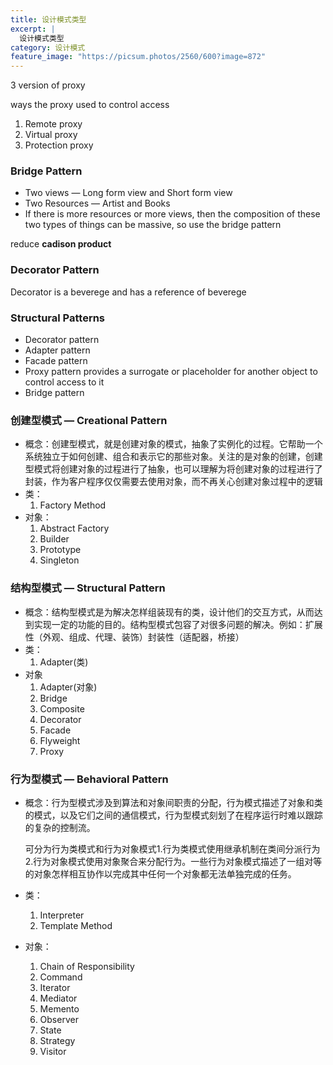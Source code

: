 ```yaml
---
title: 设计模式类型
excerpt: |
  设计模式类型
category: 设计模式
feature_image: "https://picsum.photos/2560/600?image=872"
---
```

3 version of proxy

ways the proxy used to control access

1. Remote proxy 
2. Virtual proxy
3. Protection proxy

### Bridge Pattern

- Two views — Long form view and Short form view
- Two Resources — Artist and Books
- If there is more resources or more views, then the composition of these two types of things can be massive, so use the bridge pattern

reduce **cadison product**

### Decorator Pattern

Decorator is a beverege and has a reference of beverege

### Structural Patterns 

- Decorator pattern
- Adapter pattern
- Facade pattern
- Proxy pattern provides a surrogate or placeholder for another object to control access to it
- Bridge pattern



### 创建型模式 — Creational Pattern

- 概念：创建型模式，就是创建对象的模式，抽象了实例化的过程。它帮助一个系统独立于如何创建、组合和表示它的那些对象。关注的是对象的创建，创建型模式将创建对象的过程进行了抽象，也可以理解为将创建对象的过程进行了封装，作为客户程序仅仅需要去使用对象，而不再关心创建对象过程中的逻辑
- 类：
  1. Factory Method
- 对象：
  1. Abstract Factory
  2. Builder
  3. Prototype
  4. Singleton

### 结构型模式 — Structural Pattern

- 概念：结构型模式是为解决怎样组装现有的类，设计他们的交互方式，从而达到实现一定的功能的目的。结构型模式包容了对很多问题的解决。例如：扩展性（外观、组成、代理、装饰）封装性（适配器，桥接）
- 类：
  1. Adapter(类)
- 对象
  1. Adapter(对象)
  2. Bridge
  3. Composite
  4. Decorator
  5. Facade
  6. Flyweight
  7. Proxy

### 行为型模式 — Behavioral Pattern

- 概念：行为型模式涉及到算法和对象间职责的分配，行为模式描述了对象和类的模式，以及它们之间的通信模式，行为型模式刻划了在程序运行时难以跟踪的复杂的控制流。

  可分为行为类模式和行为对象模式1.行为类模式使用继承机制在类间分派行为2.行为对象模式使用对象聚合来分配行为。一些行为对象模式描述了一组对等的对象怎样相互协作以完成其中任何一个对象都无法单独完成的任务。

- 类：
  1. Interpreter
  2. Template Method

- 对象：
  1. Chain of Responsibility
  2. Command
  3. Iterator
  4. Mediator
  5. Memento
  6. Observer
  7. State
  8. Strategy
  9. Visitor
